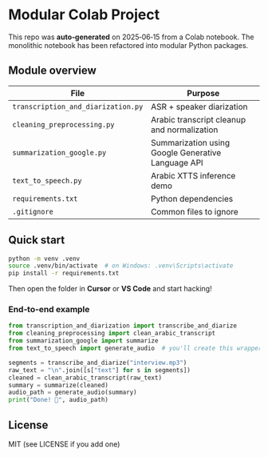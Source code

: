 # Modular Colab Project

This repo was **auto‑generated** on 2025‑06‑15 from a Colab notebook.
The monolithic notebook has been refactored into modular Python packages.

## Module overview

| File | Purpose |
|------|---------|
| `transcription_and_diarization.py` | ASR + speaker diarization |
| `cleaning_preprocessing.py` | Arabic transcript cleanup and normalization |
| `summarization_google.py` | Summarization using Google Generative Language API |
| `text_to_speech.py` | Arabic XTTS inference demo |
| `requirements.txt` | Python dependencies |
| `.gitignore` | Common files to ignore |

## Quick start

```bash
python -m venv .venv
source .venv/bin/activate  # on Windows: .venv\Scripts\activate
pip install -r requirements.txt
```

Then open the folder in **Cursor** or **VS Code** and start hacking!

### End‑to‑end example

```python
from transcription_and_diarization import transcribe_and_diarize
from cleaning_preprocessing import clean_arabic_transcript
from summarization_google import summarize
from text_to_speech import generate_audio  # you'll create this wrapper

segments = transcribe_and_diarize("interview.mp3")
raw_text = "\n".join([s["text"] for s in segments])
cleaned = clean_arabic_transcript(raw_text)
summary = summarize(cleaned)
audio_path = generate_audio(summary)
print("Done! 🎉", audio_path)
```

## License

MIT (see LICENSE if you add one)

